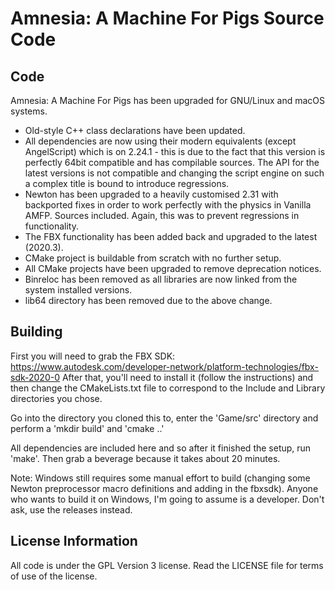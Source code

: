 Amnesia: A Machine For Pigs Source Code
=======================================

Code
----

Amnesia: A Machine For Pigs has been upgraded for GNU/Linux and macOS systems.

* Old-style C++ class declarations have been updated.
* All dependencies are now using their modern equivalents (except AngelScript) which is on 2.24.1 - this is due to the fact that this version is perfectly 64bit compatible and has compilable sources.  The API for the latest versions is not compatible and changing the script engine on such a complex title is bound to introduce regressions.
* Newton has been upgraded to a heavily customised 2.31 with backported fixes in order to work perfectly with the physics in Vanilla AMFP.  Sources included.  Again, this was to prevent regressions in functionality.
* The FBX functionality has been added back and upgraded to the latest (2020.3).
* CMake project is buildable from scratch with no further setup.
* All CMake projects have been upgraded to remove deprecation notices.
* Binreloc has been removed as all libraries are now linked from the system installed versions.
* lib64 directory has been removed due to the above change.

Building
--------

First you will need to grab the FBX SDK: https://www.autodesk.com/developer-network/platform-technologies/fbx-sdk-2020-0
After that, you'll need to install it (follow the instructions) and then change the CMakeLists.txt file to correspond to the Include and Library directories you chose.

Go into the directory you cloned this to, enter the 'Game/src' directory and perform a 'mkdir build' and 'cmake ..'

All dependencies are included here and so after it finished the setup, run 'make'.  Then grab a beverage because it takes about 20 minutes.

Note: Windows still requires some manual effort to build (changing some Newton preprocessor macro definitions and adding in the fbxsdk).  Anyone who wants to build it on Windows, I'm going to assume is a developer.  Don't ask, use the releases instead.

License Information
-------------------
All code is under the GPL Version 3 license. Read the LICENSE file for terms of use of the license.
